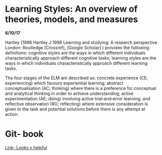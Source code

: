 # Learning Styles: An overview of theories, models, and measures

**6/10/17**

Hartley (1998 Hartley J 1998 Learning and studying: A research perspective London: Routledge
[Crossref], [Google Scholar]
) provides the following definitions: cognitive styles are the ways in which different individuals characteristically approach different cognitive tasks; learning styles are the ways in which individuals characteristically approach different learning tasks.

The four stages of the ELM are described as: concrete experience (CE; experiencing) which favours experiential learning; abstract conceptualisation (AC; thinking) where there is a preference for conceptual and analytical thinking in order to achieve understanding; active experimentation (AE; doing) involving active trial‐and‐error learning; and reflective observation (RO; reflecting) where extensive consideration is given to the task and potential solutions before there is any attempt at action.

# Git- book
[Link- Looks v helpful](https://git-scm.com/book/en/v2)
